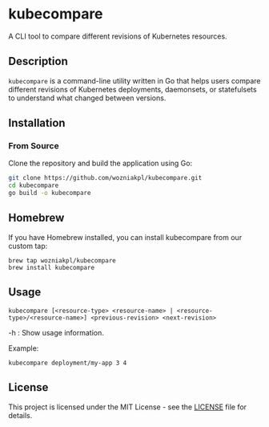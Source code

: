 # kubecompare

A CLI tool to compare different revisions of Kubernetes resources.

## Description

`kubecompare` is a command-line utility written in Go that helps users compare different revisions of Kubernetes deployments, daemonsets, or statefulsets to understand what changed between versions.

## Installation

### From Source

Clone the repository and build the application using Go:

```bash
git clone https://github.com/wozniakpl/kubecompare.git
cd kubecompare
go build -o kubecompare
```

## Homebrew

If you have Homebrew installed, you can install kubecompare from our custom tap:

```
brew tap wozniakpl/kubecompare
brew install kubecompare
```

## Usage

```
kubecompare [<resource-type> <resource-name> | <resource-type>/<resource-name>] <previous-revision> <next-revision>
```

-h : Show usage information.

Example:

```
kubecompare deployment/my-app 3 4
```

## License

This project is licensed under the MIT License - see the [LICENSE](LICENSE) file for details.
```
